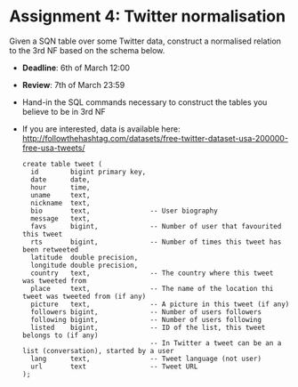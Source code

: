 # Assignment 4: Twitter normalisation

Given a SQN table over some Twitter data, construct a normalised relation to the 3rd NF based on the schema below.

* **Deadline**: 6th of March 12:00
* **Review**: 7th of March 23:59
* Hand-in the SQL commands necessary to construct the tables you believe to be in 3rd NF
* If you are interested, data is available here: http://followthehashtag.com/datasets/free-twitter-dataset-usa-200000-free-usa-tweets/

      create table tweet (
        id        bigint primary key,
        date      date,
        hour      time,
        uname     text,
        nickname  text,
        bio       text,               -- User biography
        message   text,
        favs      bigint,             -- Number of user that favourited  this tweet
        rts       bigint,             -- Number of times this tweet has  been retweeted
        latitude  double precision,
        longitude double precision,
        country   text,               -- The country where this tweet  was tweeted from
        place     text,               -- The name of the location thi  tweet was tweeted from (if any)
        picture   text,               -- A picture in this tweet (if any)
        followers bigint,             -- Number of users followers
        following bigint,             -- Number of users following
        listed    bigint,             -- ID of the list, this tweet  belongs to (if any)
                                      -- In Twitter a tweet can be an a list (conversation), started by a user
        lang      text,               -- Tweet language (not user)
        url       text                -- Tweet URL
      );
